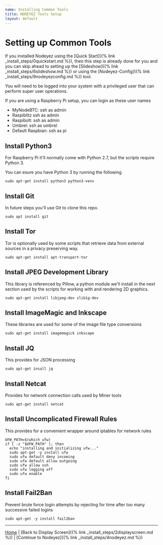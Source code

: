 ```yaml
---
name: Installing Common Tools
title: NODEYEZ Tools Setup
layout: default
---
```


# Setting up Common Tools

If you installed Nodeyez using the [Quick Start]({% link _install_steps/0quickstart.md %}), then this step is already done for you and you can skip ahead to setting up the [Slideshow]({% link _install_steps/6slideshow.md %}) or using the [Nodeyez-Config]({% link _install_steps/9nodeyezconfig.md %}) tool.

You will need to be logged into your system with a privileged user that can perform super user operations.

If you are using a Raspberry Pi setup, you can login as these user names

- MyNodeBTC: ssh as admin
- Raspiblitz ssh as admin
- Raspibolt: ssh as admin
- Umbrel: ssh as umbrel
- Default Raspbian: ssh as pi

## Install Python3

For Raspberry Pi it'll normally come with Python 2.7, but the scripts require Python 3.  

You can esure you have Python 3 by running the following

```shell
sudo apt-get install python3 python3-venv
```

## Install Git

In future steps you'll use Git to clone this repo.

```shell
sudo apt install git
```

## Install Tor

Tor is optionally used by some scripts that retrieve data from external sources in a privacy preserving way.

```shell
sudo apt-get install apt-transport-tor
```

## Install JPEG Development Library

This library is referenced by Pillow, a python module we'll install in the next section used by the scripts for working with and rendering 2D graphics.

```shell
sudo apt-get install libjpeg-dev zlib1g-dev
```

## Install ImageMagic and Inkscape

These libraries are used for some of the image file type conversions

```shell
sudo apt-get install imagemagick inkscape
```

## Install JQ

This provides for JSON processing
```shell
sudo apt-get insall jq
```

## Install Netcat

Provides for network connection calls used by Miner tools
```shell
sudo apt-get install netcat
```

## Install Uncomplicated Firewall Rules

This provides for a convenient wrapper around iptables for network rules

```shell
UFW_PATH=$(which ufw)
if [ -z "$UFW_PATH" ]; then
  echo "installing and initializing ufw..."
  sudo apt-get -y install ufw
  sudo ufw default deny incoming
  sudo ufw default allow outgoing
  sudo ufw allow ssh
  sudo ufw logging off
  sudo ufw enable
fi
```

## Install Fail2Ban

Prevent brute force login attempts by rejecting for time after too many successive failed logins

```shell
sudo apt-get -y install fail2ban
```


---

[Home](../) | [Back to Display Screen]({% link _install_steps/2displayscreen.md %}) | [Continue to Nodeyez]({% link _install_steps/4nodeyez.md %})
